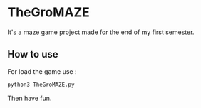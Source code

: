 # TheGroMAZE
It's a maze game project made for the end of my first semester.

## How to use
For load the game use :
```bash
python3 TheGroMAZE.py
```
Then have fun.
